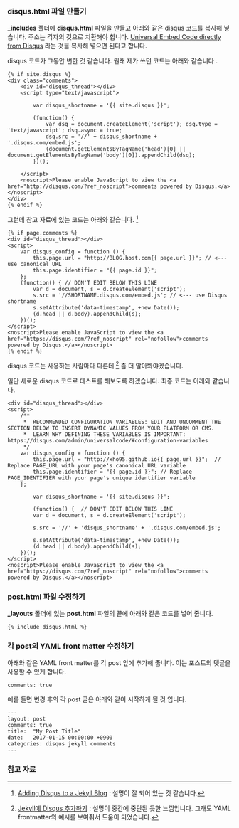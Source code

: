 ### disqus.html 파일 만들기
 
**_includes** 폴더에 **disqus.html** 파일을 만들고 아래와 같은 disqus 코드를 복사해 넣습니다. 주소는 각자의 것으로 치환해야 합니다. [Universal Embed Code directly from Disqus](https://django-test-blog.disqus.com/admin/universalcode/) 라는 것을 복사해 넣으면 된다고 합니다. 

disqus 코드가 그동안 변한 것 같습니다. 원래 제가 쓰던 코드는 아래와 같습니다 .

```
{% if site.disqus %}
<div class="comments">
	<div id="disqus_thread"></div>
	<script type="text/javascript">

	    var disqus_shortname = '{{ site.disqus }}';

	    (function() {
	        var dsq = document.createElement('script'); dsq.type = 'text/javascript'; dsq.async = true;
	        dsq.src = '//' + disqus_shortname + '.disqus.com/embed.js';
	        (document.getElementsByTagName('head')[0] || document.getElementsByTagName('body')[0]).appendChild(dsq);
	    })();

	</script>
	<noscript>Please enable JavaScript to view the <a href="http://disqus.com/?ref_noscript">comments powered by Disqus.</a></noscript>
</div>
{% endif %}
```

그런데 참고 자료에 있는 코드는 아래와 같습니다. [^sgeos]

```
{% if page.comments %}
<div id="disqus_thread"></div>
<script>
	var disqus_config = function () {
		this.page.url = "http://BLOG.host.com{{ page.url }}"; // <--- use canonical URL
		this.page.identifier = "{{ page.id }}";
	};
	(function() { // DON'T EDIT BELOW THIS LINE
		var d = document, s = d.createElement('script');
		s.src = '//SHORTNAME.disqus.com/embed.js'; // <--- use Disqus shortname
		s.setAttribute('data-timestamp', +new Date());
		(d.head || d.body).appendChild(s);
	})();
</script>
<noscript>Please enable JavaScript to view the <a href="https://disqus.com/?ref_noscript" rel="nofollow">comments powered by Disqus.</a></noscript>
{% endif %}
```

disqus 코드는 사용하는 사람마다 다른데 [^aweekj] 좀 더 알아봐야겠습니다. 

일단 새로운 disqus 코드로 테스트를 해보도록 하겠습니다. 최종 코드는 아래와 같습니다.

```
<div id="disqus_thread"></div>
<script>
    /**
     *  RECOMMENDED CONFIGURATION VARIABLES: EDIT AND UNCOMMENT THE SECTION BELOW TO INSERT DYNAMIC VALUES FROM YOUR PLATFORM OR CMS.
     *  LEARN WHY DEFINING THESE VARIABLES IS IMPORTANT: https://disqus.com/admin/universalcode/#configuration-variables
     */
    var disqus_config = function () {
        this.page.url = "http://xho95.github.io{{ page.url }}";  // Replace PAGE_URL with your page's canonical URL variable
        this.page.identifier = "{{ page.id }}"; // Replace PAGE_IDENTIFIER with your page's unique identifier variable
    };

		var disqus_shortname = '{{ site.disqus }}';

		(function() {  // DON'T EDIT BELOW THIS LINE
        var d = document, s = d.createElement('script');

        s.src = '//' + 'disqus_shortname' + '.disqus.com/embed.js';

        s.setAttribute('data-timestamp', +new Date());
        (d.head || d.body).appendChild(s);
    })();
</script>
<noscript>Please enable JavaScript to view the <a href="https://disqus.com/?ref_noscript" rel="nofollow">comments powered by Disqus.</a></noscript>
```

### post.html 파일 수정하기

**_layouts** 폴더에 있는 **post.html** 파일의 끝에 아래와 같은 코드를 넣어 줍니다.

```
{% include disqus.html %}
```

### 각 post의 YAML front matter 수정하기

아래와 같은 YAML front matter를 각 post 앞에 추가해 줍니다. 이는 포스트의 댓글을 사용할 수 있게 합니다.

```
comments: true
```

예를 들면 변경 후의 각 post 글은 아래와 같이 시작하게 될 것 입니다.

```
---
layout: post
comments: true
title:  "My Post Title"
date:   2017-01-15 00:00:00 +0900
categories: disqus jekyll comments
---
```

### 참고 자료

[^perfectlyrandom]: [Adding Disqus to your Jekyll](http://www.perfectlyrandom.org/2014/06/29/adding-disqus-to-your-jekyll-powered-github-pages/) : 뭔가 보기 불편해서 여기서 뺀 것 같습니다. 나중에 다시 확인해 봐야 합니다.

[^sgeos]: [Adding Disqus to a Jekyll Blog](http://sgeos.github.io/jekyll/disqus/2016/02/14/adding-disqus-to-a-jekyll-blog.html) : 설명이 잘 되어 있는 것 같습니다.

[^aweekj]: [Jekyll에 Disqus 추가하기](https://aweekj.github.io/2016-08-09/add-disqus-to-jekyll/) : 설명이 중간에 중단된 듯한 느낌입니다. 그래도 YAML frontmatter의 예시를 보여줘서 도움이 되었습니다.